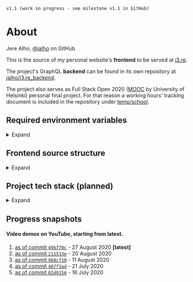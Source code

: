 ```
v1.1 (work in progress - see milestone v1.1 in GitHub)
```

# About

Jere Alho, [@jalho](https://github.com/jalho) on GitHub

This is the source of my personal website's **frontend** to be served at [j3.re](http://j3.re/).

The project's GraphQL **backend** can be found in its own repository at [jalho/j3.re_backend](https://github.com/jalho/j3.re_backend).

The project also serves as Full Stack Open 2020 ([MOOC](https://fullstackopen.com/) by University of Helsinki) personal final project. For that reason a working hours' tracking document is included in the repository under [temp/school](https://github.com/jalho/j3.re/blob/master/temp/school/Työaikakirjanpito.md).

## Required environment variables

<details>
<summary>Expand</summary>

Environment variables are excluded from version control by convention. They must be added manually to the environment.

Create a `.env` file in the root directory of the client with content of shape:

    REACT_APP_KEY1=VALUE1
    REACT_APP_KEY2=VALUE2

> [Note:](https://create-react-app.dev/docs/adding-custom-environment-variables/) You must create custom environment variables beginning with `REACT_APP_`.

| required for | key | value | note |
|-|-|-|-|
| backend use | `REACT_APP_BACKEND_URI` | `https://j3re-backend.herokuapp.com/` | can change |
| backend Web Socket use | `REACT_APP_BACKEND_WSURI` | `wss://j3re-backend.herokuapp.com/graphql` | `wss://` with HTTPS |
</details>

## Frontend source structure

<details>
    <summary>Expand</summary>

*as of 27 August 2020*
```
client/src
¦   App.tsx                             # single page app's base
¦   AppLoader.tsx                       # load "App", and meanwhile render "Landing" as fallback
¦   i18n.ts                             # internationalization of the UI
¦   index.tsx                           # entry point
¦   react-app-env.d.ts                  # Create React App (CRA) types
¦   
+---components                          # components and their styles:
¦   ¦   ...                             # most of them in this shared directory...
¦   ¦ 
¦   +---Card                            # ...except the most recent one was created in its own dir
¦           ...
¦       
+---resources               
¦       translations.ts                 # UI texts in available languages
¦       
+---state                               # Redux utility
¦   ¦   actionCreators.ts               # dispatchable actions
¦   ¦   rootReducer.ts                  # combined reducers
¦   ¦   store.ts                        # Redux store
¦   ¦   
¦   +---reducers                        # reducers to be combined in rootReducer
¦           ...
¦       
+---styles
¦       main.scss                       # the main Sass file
¦       _constants.scss                 # variables used across stylesheets
¦       _mixins.scss                    # mixins used across stylesheets
¦       
+---types
¦       index.d.ts                      # own types
¦   
+---utils
¦       graphql.ts                      # query documents for GraphQL operations
¦       helpers.ts                      # miscellaneous helper functions
¦       typeguards.ts                   # custom type guards for TypeScript
¦       
+---views                               # modules for different views in the UI
    +---check_my_ip
    ¦       ...
    ¦       
    +---content_management              # render only if authorized as admin
    ¦       ...
    ¦     
    +---cv
    ¦       ...
    ¦       
    +---easter_egg                      # accessible via a hidden button
    ¦       ...
    ¦    
    +---home                            # rendered after "landing"
    ¦       ...
    ¦       
    +---landing                         # rendered first (for minimum time and as fallback)
    ¦       ...
    ¦       
    +---leave_note
    ¦       ...
    ¦       
    +---login
    ¦       ...
    ¦       
    +---portfolio
            ...
```
</details>

## Project tech stack (planned)

<details>
<summary>Expand</summary>

| *tech* | *utility* | *docs* | *implemented* |
|--|--|--|--|
|||||
| **React** |
|||||
| Create React App | bootstrapping | [create-react-app.dev](https://create-react-app.dev/docs/getting-started) | ✔️ |
| React Redux | state management | [react-redux.js.org](https://react-redux.js.org/) | ✔️ |
| React Bootstrap | component library  |[react-bootstrap.github.io](https://react-bootstrap.github.io/) | ✔️ |
| React Router | app routing | [reactrouter.com](https://reactrouter.com/web/guides/quick-start) | ✔️ |
| React i18next | internationalization | [react.i18next.com](https://react.i18next.com/guides/quick-start) | ✔️ |
| React Icons | icons | [react-icons.github.io](https://react-icons.github.io/react-icons/) | ✔️ |
|||||
| **database** ||||
|||||
| GraphQL | data query language | see *Apollo* | ✔️ |
| Apollo | GraphQL implementation | [apollographql.com](https://www.apollographql.com/docs/) | ✔️ |
| MongoDB | database | [docs.mongodb.com](https://docs.mongodb.com/) | ✔️ |
| mongoose | MongoDB implementation | [mongoosejs.com](https://mongoosejs.com/docs/) | ✔️ |
|||||
| **miscellaneous** ||||
|||||
| Sass | style preprocessor | [sass-lang.com](https://sass-lang.com/documentation) | ✔️ |
| TypeScript | main programming language | [typescriptlang.org](https://www.typescriptlang.org/docs/home.html) | ✔️ |
| Node.js | runtime environment | [nodejs.org](https://nodejs.org/en/docs/) | ✔️ |
|||||
| **deployment** ||||
|||||
| Vercel | hosting frontend | [vercel.com](https://vercel.com/docs) | ✔️ |
| Heroku | hosting backend | [devcenter.heroku.com](https://devcenter.heroku.com/) | ✔️ |
| EuroDNS | domain name registrar | [eurodns.com](https://www.eurodns.com/) | ✔️ |

---
</details>

## Progress snapshots

#### Video demos on YouTube, starting from latest.

 1. [as of commit `49b778c`](https://youtu.be/ez-e5bLRhnQ) - 27 August 2020 **[latest]**
 2. [as of commit `211533e`](https://youtu.be/476SoWuWQ_o) - 20 August 2020
 3. [as of commit `968cf10`](https://youtu.be/XYn0gqTw7MI) - 11 August 2020
 4. [as of commit `407f3ad`](https://youtu.be/r0ZoqIL1H2g) - 21 July 2020
 5. [as of commit `02d9156`](https://youtu.be/w4ucXlW8Zhg) - 16 July 2020
